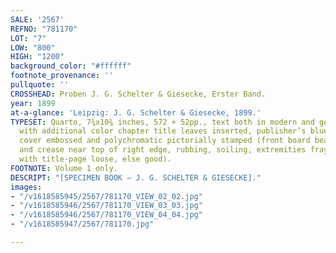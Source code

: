 ```yaml
---
SALE: '2567'
REFNO: "781170"
LOT: "7"
LOW: "800"
HIGH: "1200"
background_color: "#ffffff"
footnote_provenance: ''
pullquote: ''
CROSSHEAD: Proben J. G. Schelter & Giesecke, Erster Band.
year: 1899
at-a-glance: 'Leipzig: J. G. Schelter & Giesecke, 1899.'
TYPESET: Quarto, 7¾x10¾ inches, 572 + 52pp., text both in modern and gothic German,
  with additional color chapter title leaves inserted, publisher’s blue cloth, front
  cover embossed and polychromatic pictorially stamped (front board bearing a crack
  and crease near top of right edge, rubbing, soiling, extremities frayed, shaken
  with title-page loose, else good).
FOOTNOTE: Volume 1 only.
DESCRIPT: "[SPECIMEN BOOK — J. G. SCHELTER & GIESECKE]."
images:
- "/v1618585945/2567/781170_VIEW_02_02.jpg"
- "/v1618585946/2567/781170_VIEW_03_03.jpg"
- "/v1618585946/2567/781170_VIEW_04_04.jpg"
- "/v1618585947/2567/781170.jpg"

---
```

